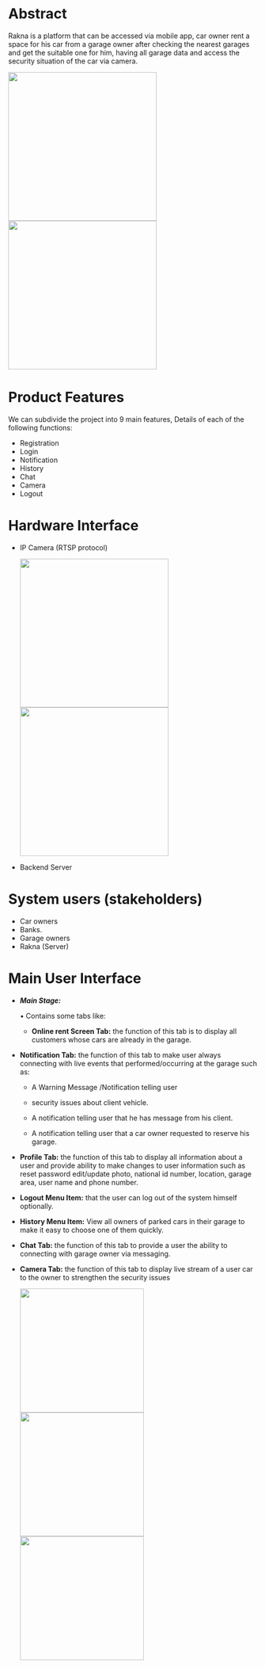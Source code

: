 # Abstract
Rakna is a platform that can be accessed via mobile app, car owner rent a space for his car from a garage owner after checking the nearest garages and get the suitable one for him, having all garage data and access the security situation of the car via camera.

<p float="left">
<img src="https://user-images.githubusercontent.com/35526918/66874745-7651da80-efac-11e9-9959-c2a80243455e.png" width=300>
<img src="https://user-images.githubusercontent.com/35526918/66874746-7651da80-efac-11e9-9f9a-868bdd62c037.png" width=300>
</p>

# Product Features
We can subdivide the project into 9 main features, Details of each of the following functions:
* Registration
* Login
* Notification
* History
* Chat
* Camera
* Logout

# Hardware Interface
* IP Camera (RTSP protocol)
  <p float="left">
  <img src="https://user-images.githubusercontent.com/35526918/66871774-b319d380-efa4-11e9-9616-03032c00e39b.jpg" width=300>
  <img src="https://user-images.githubusercontent.com/35526918/66871776-b3b26a00-efa4-11e9-8ee9-a956daf726e9.jpg" width=300>
  </p>

* Backend Server
  
# System users (stakeholders)
  * Car owners
  * Banks.
  * Garage owners
  * Rakna (Server)

# Main User Interface

*	**_Main Stage:_**

	• Contains some tabs like:

	-	**Online rent Screen Tab:** the function of this tab is to display all customers 
      whose cars are already in the garage.

  -	**Notification Tab:** the function of this tab to make user always connecting with live events that performed/occurring at the garage such as:
      - A Warning Message /Notification telling user 
      
      -	security issues about client vehicle.

      -	A notification telling user that he has message from his client.

      -	A notification telling user that a car owner requested to reserve his garage.

  -	**Profile Tab:** the function of this tab to display all information about a user and provide ability to make changes to user 	information such as reset password edit/update photo, national id number, location, garage area, user name and phone number.

  -	**Logout Menu Item:** that the user can log out of the system himself optionally.

  -	**History Menu Item:** View all owners of parked cars in their garage to make it easy to choose one of them quickly.

  -	**Chat Tab:** the function of this tab to provide a user the ability to connecting with garage owner via messaging.
  
  -	**Camera Tab:** the function of this tab to display live stream of a user car to the owner to strengthen the security issues

	
	<p float="left">
	  <img src="https://user-images.githubusercontent.com/35526918/66875206-c7160300-efad-11e9-96f3-2933192b730a.png" width=250>
	  <img src="https://user-images.githubusercontent.com/35526918/66875208-c7ae9980-efad-11e9-9b16-d627d5512321.png" width=250>
	  <img src="https://user-images.githubusercontent.com/35526918/66875209-c7ae9980-efad-11e9-9a28-94f76700ee19.png" width=250>
	</p>

	



